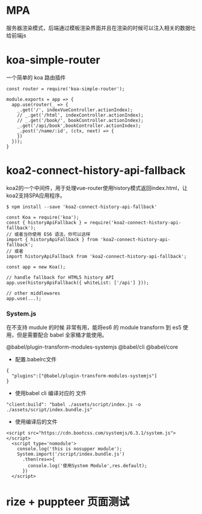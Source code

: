 # MPA
  服务器渲染模式，后端通过模板渲染界面并且在渲染的时候可以注入相关的数据吐给前端js

# koa-simple-router
  一个简单的 koa 路由插件
```
const router = require('koa-simple-router');

module.exports = app => {
  app.use(router(_ => {
    _.get('/', indexVueController.actionIndex);
    // _.get('/html', indexController.actionIndex);
    // _.get('/book/', bookController.actionIndex);
    _.get('/api/book',bookController.actionIndex);
    _.post('/name/:id', (ctx, next) => {
    })
  }));
}
```

# koa2-connect-history-api-fallback
koa2的一个中间件，用于处理vue-router使用history模式返回index.html，让koa2支持SPA应用程序。

```
$ npm install --save 'koa2-connect-history-api-fallback'
```

```
const Koa = require('koa');
const { historyApiFallback } = require('koa2-connect-history-api-fallback');
// 或者当你使用 ES6 语法，你可以这样
import { historyApiFallback } from 'koa2-connect-history-api-fallback';
// 或者
import historyApiFallback from 'koa2-connect-history-api-fallback';
 
const app = new Koa();
 
// handle fallback for HTML5 history API
app.use(historyApiFallback({ whiteList: ['/api'] }));
 
// other middlewares
app.use(...);
```

### System.js
在不支持 mudule 的时候 非常有用，能将es6 的 module transform 到 es5 使用，但是需要配合 babel 全家桶才能使用。

@babel/plugin-transform-modules-systemjs
@babel/cli
@babel/core

- 配置.babelrc文件 
```
{
  "plugins":["@babel/plugin-transform-modules-systemjs"]
}
```

- 使用babel cli 编译对应的 文件

```
"client:build": "babel ./assets/script/index.js -o ./assets/script/index.bundle.js"
```

- 使用编译后的文件 
```
<script src="https://cdn.bootcss.com/systemjs/6.3.1/system.js"></script>
  <script type='nomodule'>
    console.log('this is nosupper module');
    System.import('/script/index.bundle.js')
      .then(res=>{
        console.log('使用System Module',res.default);
      })
  </script>
```

# rize + puppteer 页面测试
